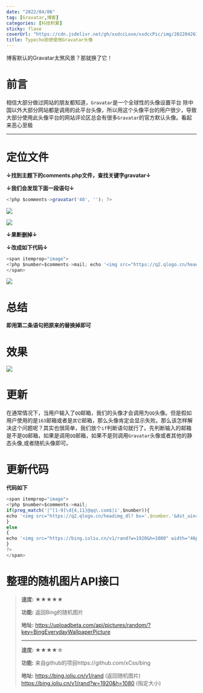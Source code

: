 ```yaml
---
date: "2022/04/06"
tag: [Gravatar,博客]
categories: [科技积累]
sticky: flase
coverUrl: "https://cdn.jsdelivr.net/gh/xxdccLove/xxdccPic/img/202204261933218.png" 
title: Typecho拒绝使用Gravatar头像
---
```


博客默认的Gravatar太煞风景？那就换了它！

# 前言

相信大部分做过网站的朋友都知道，`Gravatar`是一个全球性的头像设置平台 除中国以外大部分网站都是调用的此平台头像，所以用这个头像平台的用户很少，导致大部分使用此头像平台的网站评论区总会有很多`Gravatar`的官方默认头像。看起来恶心至极

------

# 定位文件

**↓找到主题下的comments.php文件，查找关键字gravatar↓**

**↓我们会发现下面一段语句↓**

```javascript
<?php $comments->gravatar('40', ''); ?>
```

![](https://cdn.jsdelivr.net/gh/xxdccLove/xxdccPic/img/202204216.png)

![](https://img.xxdcc.life/i/2022/04/06/624d7b3747c6e.png)

**↓果断删掉↓**

**↓改成如下代码↓**

```javascript
<span itemprop="image">
<?php $number=$comments->mail; echo '<img src="https://q2.qlogo.cn/headimg_dl? bs='.$number.'&dst_uin='.$number.'&dst_uin='.$number.'&;dst_uin='.$number.'&spec=100&url_enc=0&referer=bu_interface&term_type=PC" width="46px" height="46px" style="border-radius: 50%;float: left;margin-top: 0px;margin-right: 10px;margin-bottom:-2px">'; ?>
</span>
```

![](https://cdn.jsdelivr.net/gh/xxdccLove/xxdccPic/img/202204261935999123.png)

# 总结

**即用第二条语句把原来的替换掉即可**

# 效果

![](https://cdn.jsdelivr.net/gh/xxdccLove/xxdccPic/img/202204261936563.png)

# 更新

在通常情况下，当用户输入了`QQ`邮箱，我们的头像才会调用为`QQ`头像。但是假如用户使用的是`163`邮箱或者是`其它`邮箱，那么头像肯定会显示失败。那么该怎样解决这个问题呢？其实也很简单，我们放个`if`判断语句就行了。先判断输入的邮箱是不是`QQ`邮箱，如果是调用`QQ`邮箱，如果不是则调用`Gravatar`头像或者其他的静态头像,或者随机头像即可。

# 更新代码

**代码如下**

```javascript
<span itemprop="image">
<?php $number=$comments->mail;
if(preg_match('|^[1-9]\d{4,11}@qq\.com$|i',$number)){
echo '<img src="https://q2.qlogo.cn/headimg_dl? bs='.$number.'&dst_uin='.$number.'&dst_uin='.$number.'&;dst_uin='.$number.'&spec=100&url_enc=0&referer=bu_interface&term_type=PC" width="46px" height="46px" style="border-radius: 50%;float: left;margin-top: 0px;margin-right: 10px;margin-bottom:-2px">'; 
}
else
{
echo '<img src="https://bing.ioliu.cn/v1/rand?w=1920&h=1080" width="46px" height="46px" style="border-radius: 50%;float: left;margin-top: 0px;margin-right: 10px;margin-bottom:-2px">';
}
?>
</span>
```

# 整理的随机图片API接口

> **速度:** ★★★★★ 
>
> **功能:** 返回Bing的随机图片 
>
> **地址:** https://uploadbeta.com/api/pictures/random/?key=BingEverydayWallpaperPicture 
>
> ---
>
> **速度:** ★★★★☆ 
>
> **功能:** 来自github的项目https://github.com/xCss/bing 
>
> **地址:** https://bing.ioliu.cn/v1/rand (返回随机图片) https://bing.ioliu.cn/v1/rand?w=1920&h=1080 (指定大小)
